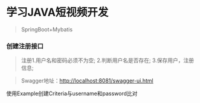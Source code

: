 # 学习JAVA短视频开发
>SpringBoot+Mybatis

### 创建注册接口
>注册1.用户名和密码必须不为空;
>2.判断用户名是否存在;
>3.保存用户，注册信息;

>Swagger地址：[http://localhost:8081/swagger-ui.html](http://localhost:8081/swagger-ui.html)

使用Example创建Criteria与username和password比对